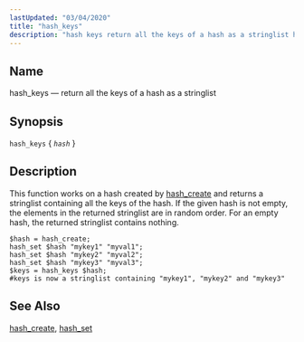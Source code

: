 ```yaml
---
lastUpdated: "03/04/2020"
title: "hash_keys"
description: "hash keys return all the keys of a hash as a stringlist hash keys hash This function works on a hash created by hash create and returns a stringlist containing all the keys of the hash If the given hash is not empty the elements in the returned stringlist are..."
---
```


<a name="sieve.ref.hash_keys"></a> 
## Name

hash_keys — return all the keys of a hash as a stringlist

## Synopsis

`hash_keys` { *`hash`* }

<a name="idp30929328"></a> 
## Description

This function works on a hash created by [hash_create](/momentum/3/3-reference/sieve-ref-hash-create) and returns a stringlist containing all the keys of the hash. If the given hash is not empty, the elements in the returned stringlist are in random order. For an empty hash, the returned stringlist contains nothing.

<a name="example.hash_keys"></a> 


```
$hash = hash_create;
hash_set $hash "mykey1" "myval1";
hash_set $hash "mykey2" "myval2";
hash_set $hash "mykey3" "myval3";
$keys = hash_keys $hash;
#keys is now a stringlist containing "mykey1", "mykey2" and "mykey3"
```

<a name="idp30934592"></a> 
## See Also

[hash_create](/momentum/3/3-reference/sieve-ref-hash-create), [hash_set](/momentum/3/3-reference/sieve-ref-hash-set)